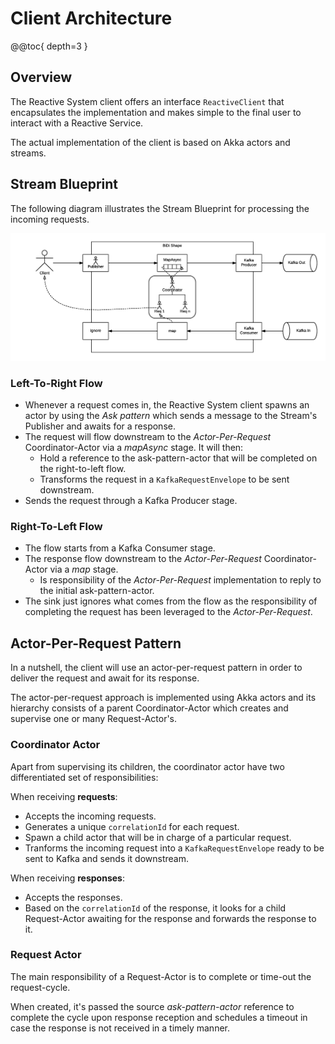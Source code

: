 # Client Architecture

@@toc{ depth=3 }

## Overview

The Reactive System client offers an interface `ReactiveClient` that encapsulates the implementation and makes simple to the final user to interact with a Reactive Service.

The actual implementation of the client is based on Akka actors and streams.

## Stream Blueprint

The following diagram illustrates the Stream Blueprint for processing the incoming requests.

![rcstream-blueprint](../images/reactive-client-stream-blueprint.png)

### Left-To-Right Flow
* Whenever a request comes in, the Reactive System client spawns an actor by using the _Ask pattern_ which sends a message to the Stream's Publisher and awaits for a response.
* The request will flow downstream to the _Actor-Per-Request_ Coordinator-Actor via a _mapAsync_ stage. It will then:
    * Hold a reference to the ask-pattern-actor that will be completed on the right-to-left flow.
    * Transforms the request in a `KafkaRequestEnvelope` to be sent downstream.
* Sends the request through a Kafka Producer stage.

### Right-To-Left Flow
* The flow starts from a Kafka Consumer stage.
* The response flow downstream to the _Actor-Per-Request_ Coordinator-Actor via a _map_ stage.
    * Is responsibility of the _Actor-Per-Request_ implementation to reply to the initial ask-pattern-actor.
* The sink just ignores what comes from the flow as the responsibility of completing the request has been leveraged to the _Actor-Per-Request_.

## Actor-Per-Request Pattern

In a nutshell, the client will use an actor-per-request pattern in order to deliver the request and await for its response.

The actor-per-request approach is implemented using Akka actors and its hierarchy consists of a parent Coordinator-Actor which creates and supervise one or many Request-Actor's.

### Coordinator Actor

Apart from supervising its children, the coordinator actor have two differentiated set of responsibilities:

When receiving **requests**: 
- Accepts the incoming requests.
- Generates a unique `correlationId` for each request.
- Spawn a child actor that will be in charge of a particular request.
- Tranforms the incoming request into a `KafkaRequestEnvelope` ready to be sent to Kafka and sends it downstream.

When receiving **responses**:
- Accepts the responses.
- Based on the `correlationId` of the response, it looks for a child Request-Actor awaiting for the response and forwards the response to it.

### Request Actor

The main responsibility of a Request-Actor is to complete or time-out the request-cycle. 

When created, it's passed the source _ask-pattern-actor_ reference to complete the cycle upon response reception and schedules a timeout in case the response is not received in a timely manner. 
